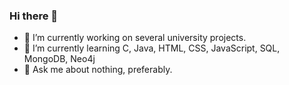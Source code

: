 ### Hi there 👋


- 🔭 I’m currently working on several university projects.
- 🌱 I’m currently learning C, Java, HTML, CSS, JavaScript, SQL, MongoDB, Neo4j
- 💬 Ask me about nothing, preferably.
<!--
- 📫 How to reach me: ...
- 😄 Pronouns: ...
- ⚡ Fun fact: ...
- 👯 I’m looking to collaborate on ...
- 🤔 I’m looking for help with ...
-->
